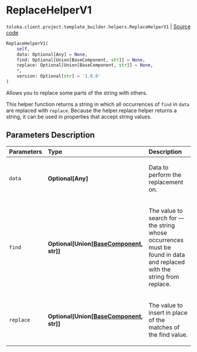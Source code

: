 # ReplaceHelperV1
`toloka.client.project.template_builder.helpers.ReplaceHelperV1` | [Source code](https://github.com/Toloka/toloka-kit/blob/v1.1.4/src/client/project/template_builder/helpers.py#L152)

```python
ReplaceHelperV1(
    self,
    data: Optional[Any] = None,
    find: Optional[Union[BaseComponent, str]] = None,
    replace: Optional[Union[BaseComponent, str]] = None,
    *,
    version: Optional[str] = '1.0.0'
)
```

Allows you to replace some parts of the string with others.


This helper function returns a string in which all occurrences of `find` in `data` are replaced with `replace`.
Because the helper.replace helper returns a string, it can be used in properties that accept string values.

## Parameters Description

| Parameters | Type | Description |
| :----------| :----| :-----------|
`data`|**Optional\[Any\]**|<p>Data to perform the replacement on.</p>
`find`|**Optional\[Union\[[BaseComponent](toloka.client.project.template_builder.base.BaseComponent.md), str\]\]**|<p>The value to search for — the string whose occurrences must be found in data and replaced with the string from replace.</p>
`replace`|**Optional\[Union\[[BaseComponent](toloka.client.project.template_builder.base.BaseComponent.md), str\]\]**|<p>The value to insert in place of the matches of the find value.</p>
